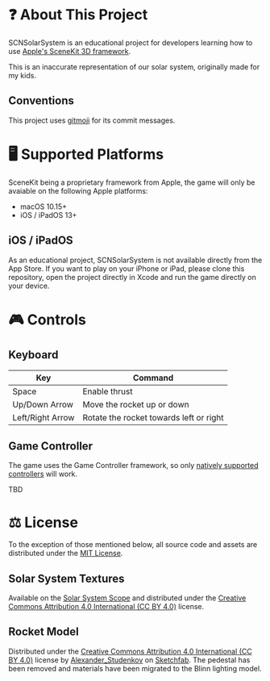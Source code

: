 # ❓ About This Project

SCNSolarSystem is an educational project for developers learning how to use [Apple's SceneKit 3D framework](https://developer.apple.com/scenekit/).

This is an inaccurate representation of our solar system, originally made for my kids.

## Conventions

This project uses [gitmoji](https://gitmoji.dev) for its commit messages.

# 🖥 Supported Platforms

SceneKit being a proprietary framework from Apple, the game will only be avaiable on the following Apple platforms:

- macOS 10.15+
- iOS / iPadOS 13+

## iOS / iPadOS

As an educational project, SCNSolarSystem is not available directly from the App Store.
If you want to play on your iPhone or iPad, please clone this repository, open the project directly in Xcode and run the game directly on your device.

# 🎮 Controls

## Keyboard

| Key              | Command                                 |
| ---------------- | --------------------------------------- |
| Space            | Enable thrust                           |
| Up/Down Arrow    | Move the rocket up or down              |
| Left/Right Arrow | Rotate the rocket towards left or right |

## Game Controller

The game uses the Game Controller framework, so only [natively supported controllers](https://support.apple.com/en-us/HT210414) will work.

TBD

# ⚖️ License

To the exception of those mentioned below, all source code and assets are distributed under the [MIT License](LICENSE).

## Solar System Textures

Available on the [Solar System Scope](https://www.solarsystemscope.com/textures/) and distributed under the [Creative Commons Attribution 4.0 International (CC BY 4.0)](https://creativecommons.org/licenses/by/4.0/) license.

## Rocket Model

Distributed under the [Creative Commons Attribution 4.0 International (CC BY 4.0)](https://creativecommons.org/licenses/by/4.0/) license by [Alexander_Studenkov](https://sketchfab.com/Alexander_Studenkov) on [Sketchfab](https://sketchfab.com/3d-models/toy-rocket-42ef8d4b882c4c94947479b427098498). The pedestal has been removed and materials have been migrated to the Blinn lighting model.
